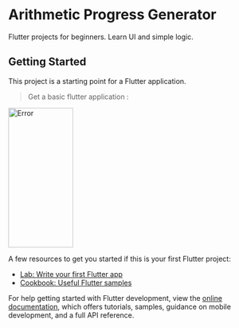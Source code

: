 # Arithmetic Progress Generator

Flutter projects for beginners. Learn UI and simple logic.

## Getting Started

This project is a starting point for a Flutter application.


> Get a basic flutter application :

<img width="130" height="280" alt="Error" src="https://user-images.githubusercontent.com/37095473/211133834-ca039a36-8ba1-4f13-b1b3-8f26c96f3c12.png">


A few resources to get you started if this is your first Flutter project:

- [Lab: Write your first Flutter app](https://docs.flutter.dev/get-started/codelab)
- [Cookbook: Useful Flutter samples](https://docs.flutter.dev/cookbook)

For help getting started with Flutter development, view the
[online documentation](https://docs.flutter.dev/), which offers tutorials,
samples, guidance on mobile development, and a full API reference.

